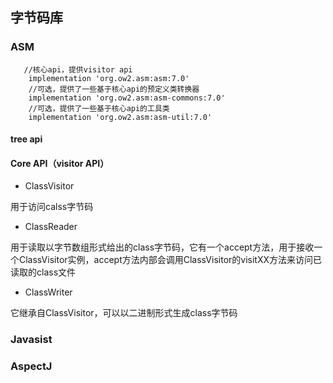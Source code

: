 ## 字节码库

### ASM

```
   //核心api，提供visitor api
    implementation 'org.ow2.asm:asm:7.0'
    //可选，提供了一些基于核心api的预定义类转换器
    implementation 'org.ow2.asm:asm-commons:7.0'
    //可选，提供了一些基于核心api的工具类
    implementation 'org.ow2.asm:asm-util:7.0'
```

#### tree api

#### Core API（visitor API）

* ClassVisitor

用于访问calss字节码

* ClassReader

用于读取以字节数组形式给出的class字节码，它有一个accept方法，用于接收一个ClassVisitor实例，accept方法内部会调用ClassVisitor的visitXX方法来访问已读取的class文件

* ClassWriter

它继承自ClassVisitor，可以以二进制形式生成class字节码



### Javasist

### AspectJ